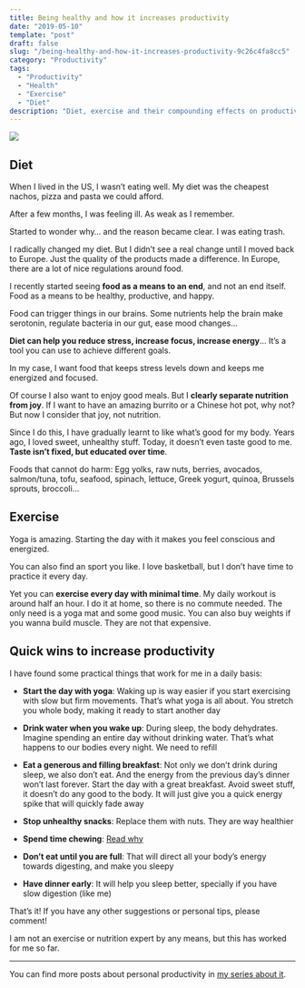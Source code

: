 ```yaml
---
title: Being healthy and how it increases productivity
date: "2019-05-10"
template: "post"
draft: false
slug: "/being-healthy-and-how-it-increases-productivity-9c26c4fa8cc5"
category: "Productivity"
tags:
  - "Productivity"
  - "Health"
  - "Exercise"
  - "Diet"
description: "Diet, exercise and their compounding effects on productivity"
---
```


![](https://cdn-images-1.medium.com/max/2000/1*Su9F5hPDB5bed-JXDoliww.jpeg)

## Diet

When I lived in the US, I wasn’t eating well. My diet was the cheapest nachos, pizza and pasta we could afford.

After a few months, I was feeling ill. As weak as I remember.

Started to wonder why… and the reason became clear. I was eating trash.

I radically changed my diet. But I didn’t see a real change until I moved back to Europe. Just the quality of the products made a difference. In Europe, there are a lot of nice regulations around food.

I recently started seeing **food as a means to an end**, and not an end itself. Food as a means to be healthy, productive, and happy.

Food can trigger things in our brains. Some nutrients help the brain make serotonin, regulate bacteria in our gut, ease mood changes…

**Diet can help you reduce stress, increase focus, increase energy**… It’s a tool you can use to achieve different goals.

In my case, I want food that keeps stress levels down and keeps me energized and focused.

Of course I also want to enjoy good meals. But I **clearly separate nutrition from joy**. If I want to have an amazing burrito or a Chinese hot pot, why not? But now I consider that joy, not nutrition.

Since I do this, I have gradually learnt to like what’s good for my body. Years ago, I loved sweet, unhealthy stuff. Today, it doesn’t even taste good to me. **Taste isn’t fixed, but educated over time**.

Foods that cannot do harm: Egg yolks, raw nuts, berries, avocados, salmon/tuna, tofu, seafood, spinach, lettuce, Greek yogurt, quinoa, Brussels sprouts, broccoli…

## Exercise

Yoga is amazing. Starting the day with it makes you feel conscious and energized.

You can also find an sport you like. I love basketball, but I don’t have time to practice it every day.

Yet you can **exercise every day with minimal time**. My daily workout is around half an hour. I do it at home, so there is no commute needed. The only need is a yoga mat and some good music. You can also buy weights if you wanna build muscle. They are not that expensive.

## Quick wins to increase productivity

I have found some practical things that work for me in a daily basis:

* **Start the day with yoga**: Waking up is way easier if you start exercising with slow but firm movements. That’s what yoga is all about. You stretch you whole body, making it ready to start another day

* **Drink water when you wake up**: During sleep, the body dehydrates. Imagine spending an entire day without drinking water. That’s what happens to our bodies every night. We need to refill

* **Eat a generous and filling breakfast**: Not only we don’t drink during sleep, we also don’t eat. And the energy from the previous day’s dinner won’t last forever. Start the day with a great breakfast. Avoid sweet stuff, it doesn’t do any good to the body. It will just give you a quick energy spike that will quickly fade away

* **Stop unhealthy snacks**: Replace them with nuts. They are way healthier

* **Spend time chewing**: [Read why](https://thinktalkideas.com/blog/chewing?format=amp&__twitter_impression=true)

* **Don’t eat until you are full**: That will direct all your body’s energy towards digesting, and make you sleepy

* **Have dinner early**: It will help you sleep better, specially if you have slow digestion (like me)

That’s it! If you have any other suggestions or personal tips, please comment!

I am not an exercise or nutrition expert by any means, but this has worked for me so far.

---

You can find more posts about personal productivity in [my series about it](https://blog.luisivan.net/a-series-on-personal-productivity-640397638e8).
